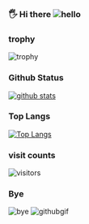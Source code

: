 ### 🖐 Hi there ![hello](https://camo.githubusercontent.com/4080d349f13efe927596fc36abbb36b13218bf88/68747470733a2f2f63646e2e646973636f72646170702e636f6d2f656d6f6a69732f3430303234383130333331333231313339322e676966)
### trophy
![trophy](https://github-profile-trophy.vercel.app/?username=NekoTheDev&theme=monokai&margin-w=15)

### Github Status
[![github stats](https://github-readme-stats.vercel.app/api?username=NekoTheDev&bg_color=30,e96443,904e95&title_color=fff&text_color=fff&show_icons=true&count_private=true)](https://github.com/DiveshTheReal/github-readme-stats)

### Top Langs

[![Top Langs](https://github-readme-stats.vercel.app/api/top-langs/?username=NekoTheDev&bg_color=30,e96443,904e95&title_color=fff&text_color=fff)](https://github.com/DiveshTheReal/github-readme-stats)
### visit counts 
![visitors](https://visitor-badge.laobi.icu/badge?page_id=NekoTheDev.NekoTheDev)


### Bye
![bye](https://github.githubassets.com/images/mona-whisper.gif)
![githubgif](https://camo.githubusercontent.com/fae87334bdd5b4519e78c3da6c06af2ad72de7d0/68747470733a2f2f63646e2e646973636f72646170702e636f6d2f6174746163686d656e74732f3634383733383733333238353434313630392f3737323335303432323734333930383336322f6f63746f6361742d616e696d652e676966)
